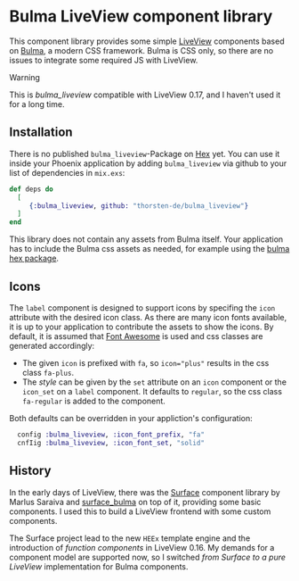 # Bulma LiveView component library

This component library provides some simple [LiveView](https://hexdocs.pm/phoenix_live_view) components based on [Bulma](https://bulma.io/), a modern CSS framework. Bulma is CSS only, so there are no issues to integrate some required JS with LiveView.

> [!WARNING]
> This is _bulma_liveview_ compatible with LiveView 0.17, and I haven't used it for a long time.

## Installation

There is no published `bulma_liveview`-Package on [Hex](https://hex.pm) yet. You can use it inside your Phoenix application by adding `bulma_liveview` via github to your list of dependencies in `mix.exs`:

```elixir
def deps do
  [
     {:bulma_liveview, github: "thorsten-de/bulma_liveview"}
  ]
end
```

This library does not contain any assets from Bulma itself. Your application has to include the Bulma css assets as needed, for example using the [bulma hex package](https://hexdocs.pm/bulma).

## Icons

The `label` component is designed to support icons by specifing the `icon` attribute with the desired icon class. As there are many icon fonts available, it is up to your application to contribute the assets to show the icons. By default, it is assumed that [Font Awesome](https://fontawesome.com/) is used and css classes are generated accordingly:

- The given `icon` is prefixed with `fa`, so `icon="plus"` results in the css class `fa-plus`.
- The _style_ can be given by the `set` attribute on an `icon` component or the  `icon_set` on a `label` component. It defaults to `regular`, so the css class `fa-regular` is added to the  component.

Both defaults can be overridden in your appliction's configuration:

```elixir
  config :bulma_liveview, :icon_font_prefix, "fa"
  cnfIig :bulma_liveview, :icon_font_set, "solid"
```

## History

In the early days of LiveView, there was the [Surface](https://github.com/surface-ui/surface) component library by Marlus Saraiva and [surface_bulma](https://github.com/surface-ui/surface_bulma) on top of it, providing some basic components. I used this to build a LiveView frontend with some custom components.

The Surface project lead to the new `HEEx` template engine and the introduction of _function components_ in LiveView 0.16. My demands for a component model are supported now, so I switched _from Surface to a pure LiveView_ implementation for Bulma components.
